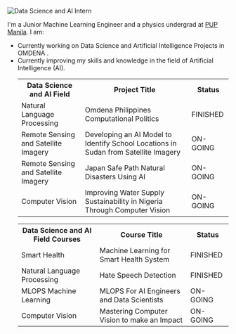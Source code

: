 

![Data Science and AI Intern](https://github.com/ArmielynObinguar/ArmielynObinguar/blob/main/Blue%20Green%20and%20White%20Modern%20Aesthetic%20Productivity%20Guide%20LinkedIn%20Article%20Cover%20Image.png)


<p>I'm a Junior Machine Learning Engineer  and a physics undergrad at <a href="https://www.pup.edu.ph/">PUP Manila</a>. I am:</p>
<ul>
  <li>Currently working on Data Science and Artificial Intelligence Projects in OMDENA .</li>
  <li>Currently improving my skills and knowledge in the field of Artificial Intelligence (AI).</li>
  




<table>
  <tr>
    <th>Data Science and AI Field</th>
    <th>Project Title</th>
    <th>Status</th>
  </tr>
  <tr>
    <td>Natural Language Processing </td>
    <td> Omdena Philippines Computational Politics </td>
    <td>FINISHED</td>
  </tr>
  <tr>
    <td>Remote Sensing and Satellite Imagery</td>
    <td>Developing an AI Model to Identify School Locations in Sudan from Satellite Imagery</td>
    <td>ON-GOING</td>
  </tr>
   <td>Remote Sensing and Satellite Imagery</td>
    <td>Japan Safe Path Natural Disasters Using AI</td>
    <td>ON-GOING</td>
  </tr>
   </tr>
   <td>Computer Vision</td>
    <td>Improving Water Supply Sustainability in Nigeria Through Computer Vision</td>
    <td>ON-GOING</td>
  </tr>
</table>

<table>
  <tr>
    <th>Data Science and AI Field Courses</th>
    <th>Course Title</th>
    <th>Status</th>
  </tr>
  <tr>
    <td>Smart Health </td>
    <td> Machine Learning for Smart Health System </td>
    <td>FINISHED</td>
  </tr>
  <tr>
    <td>Natural Language Processing</td>
    <td>Hate Speech Detection</td>
    <td>FINISHED</td>
  </tr>
   <td>MLOPS Machine Learning</td>
    <td>MLOPS For AI Engineers and Data Scientists</td>
    <td>ON-GOING</td>
  </tr>
   </tr>
   <td>Computer Vision</td>
    <td>Mastering Computer Vision to make an Impact</td>
    <td>ON-GOING</td>
  </tr>
</table>

